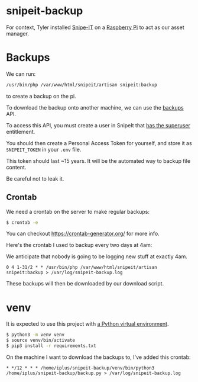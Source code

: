# snipeit-backup

For context, Tyler installed [Snipe-IT](https://snipeitapp.com/) on a [Raspberry Pi](https://www.raspberrypi.com/) to act as our asset manager.

# Backups 

We can run:

```bash
/usr/bin/php /var/www/html/snipeit/artisan snipeit:backup
```

to create a backup on the pi.

To download the backup onto another machine, we can use the [backups](https://snipe-it.readme.io/reference/backups-1) API.

To access this API, you must create a user in SnipeIt that [has the superuser](https://github.com/snipe/snipe-it/blob/6c85ba3495a005be6a413e014c51b25a820db31a/routes/web.php#L180) entitlement.

You should then create a Personal Access Token for yourself, and store it as `SNIPEIT_TOKEN` in your `.env` file.

This token should last ~15 years. It will be the automated way to backup file content.

Be careful not to leak it.

## Crontab

We need a crontab on the server to make regular backups:

```bash
$ crontab -e
```

You can checkout <https://crontab-generator.org/> for more info.

Here's the crontab I used to backup every two days at 4am:

We anticipate that nobody is going to be logging new stuff at exactly 4am.

```cron
0 4 1-31/2 * * /usr/bin/php /var/www/html/snipeit/artisan snipeit:backup > /var/log/snipeit-backup.log
```

These backups will then be downloaded by our download script.

# venv

It is expected to use this project with [a Python virtual environment](https://docs.python.org/3/library/venv.html).

```bash
$ python3 -m venv venv
$ source venv/bin/activate
$ pip3 install -r requirements.txt
```

On the machine I want to download the backups to, I've added this crontab:

```cron
* */12 * * * /home/iplus/snipeit-backup/venv/bin/python3 /home/iplus/snipeit-backup/backup.py > /var/log/snipeit-backup.log
```

